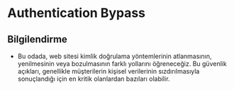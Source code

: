 # Authentication Bypass
## Bilgilendirme
- Bu odada, web sitesi kimlik doğrulama yöntemlerinin atlanmasının, yenilmesinin veya bozulmasının farklı yollarını öğreneceğiz. Bu güvenlik açıkları, genellikle müşterilerin kişisel verilerinin sızdırılmasıyla sonuçlandığı için en kritik olanlardan bazıları olabilir.
